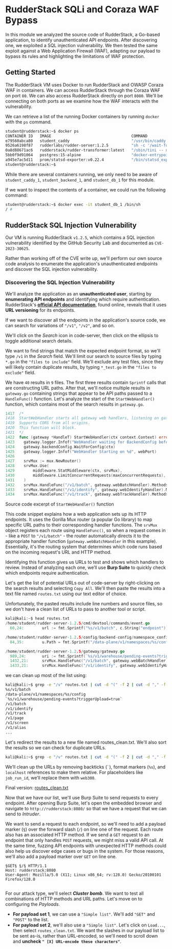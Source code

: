 # RudderStack SQLi and Coraza WAF Bypass
In this module we analyzed the source code of RudderStack, a Go-based application, to identify unauthenticated API endpoints. After discovering one, we exploited a SQL injection vulnerability. We then tested the same exploit against a Web Application Firewall (WAF), adapting our payload to bypass its rules and highlighting the limitations of WAF protection.

## Getting Started 
The RudderStack VM uses Docker to run RudderStack and OWASP Coraza WAF in containers. We can access RudderStack through the Coraza WAF on port `80`. We can also access RudderStack directly on port `8080`. We'll be connecting on both ports as we examine how the WAF interacts with the vulnerability.

We can retrieve a list of the running Docker containers by running `docker` with the `ps` command.
```bash
student@rudderstack:~$ docker ps 
CONTAINER ID   IMAGE                                   COMMAND                  CREATED         STATUS                   PORTS                                                           NAMES
e79560abca80   student_caddy                           "/usr/bin/caddy run …"   3 minutes ago   Up 3 minutes             443/tcp, 0.0.0.0:80->80/tcp, :::80->80/tcp, 2019/tcp, 443/udp   student_caddy_1
9526a6198f87   rudderlabs/rudder-server:1.2.5          "sh -c '/wait-for db…"   3 minutes ago   Up 3 minutes             0.0.0.0:8080->8080/tcp, :::8080->8080/tcp                       student_backend_1
0a8d88671ac6   rudderstack/rudder-transformer:latest   "/sbin/tini -- npm s…"   3 minutes ago   Up 3 minutes (healthy)   127.0.0.1:9090->9090/tcp                                        student_d-transformer_1
5bb0f9d91064   postgres:15-alpine                      "docker-entrypoint.s…"   3 minutes ago   Up 3 minutes             0.0.0.0:6432->5432/tcp, :::6432->5432/tcp                       student_db_1
a945e7ac5d11   prom/statsd-exporter:v0.22.4            "/bin/statsd_exporter"   3 minutes ago   Up 3 minutes (healthy)   127.0.0.1:9102->9102/tcp, 9125/tcp, 9125/udp                    student_metrics-exporter_1
student@rudderstack:~$
```
While there are several containers running, we only need to be aware of `student_caddy_1`, `student_backend_1`, and `student_db_1` for this module.

If we want to inspect the contents of a container, we could run the following command:
```bash
student@rudderstack:~$ docker exec -it student_db_1 /bin/sh
/ #
```
## RudderStack SQL Injection Vulnerability
Our VM is running RudderStack `v1.2.5`, which contains a SQL injection vulnerability identified by the GitHub Security Lab and documented as `CVE-2023-30625`.

Rather than working off of the CVE write up, we'll perform our own source code analysis to enumerate the application's unauthenticated endpoints and discover the SQL injection vulnerability.

### Discovering the SQL Injection Vulnerability
We'll analyze the application as an **unauthenticated user**, starting by **enumerating API endpoints** and identifying which require authentication. RudderStack's **[official API documentation](https://www.rudderstack.com/docs/api/)**, found online, reveals that it uses **URL versioning** for its endpoints.

If we want to discover all the endpoints in the application's source code, we can search for variations of `"/v1"`, `"/v2"`, and so on.

We'll click on the *Search* icon in code-server, then click on the ellipsis to toggle additional search details.

We want to find strings that match the expected endpoint format, so we'll type `/v1` in the *Search* field. We'll limit our search to source files by typing `*.go` in the `"files to include"` field. We'll exclude any test files, since they will likely contain duplicate results, by typing `*_test.go` in the `"files to exclude"` field.

We have `40` results in `9` files. The first three results contain `Sprintf` calls that are constructing URL paths. After that, we'll notice multiple results in `gateway.go` containing strings that appear to be API paths passed to a `HandleFunc()` function. Let's analyze the start of the `StartWebHandler()` function, which contains most of the search results in `gateway.go`.

```go
1417  /*
1418  StartWebHandler starts all gateway web handlers, listening on gateway port.
1419  Supports CORS from all origins.
1420  This function will block.
1421  */
1422  func (gateway *HandleT) StartWebHandler(ctx context.Context) error {
1423  	gateway.logger.Infof("WebHandler waiting for BackendConfig before starting on %d", webPort)
1424  	gateway.backendConfig.WaitForConfig(ctx)
1425  	gateway.logger.Infof("WebHandler Starting on %d", webPort)
1426  
1427  	srvMux := mux.NewRouter()
1428  	srvMux.Use(
1429  		middleware.StatMiddleware(ctx, srvMux),
1430  		middleware.LimitConcurrentRequests(maxConcurrentRequests),
1431  	)
1432  	srvMux.HandleFunc("/v1/batch", gateway.webBatchHandler).Methods("POST")
1433  	srvMux.HandleFunc("/v1/identify", gateway.webIdentifyHandler).Methods("POST")
1434  	srvMux.HandleFunc("/v1/track", gateway.webTrackHandler).Methods("POST")
```
Source code excerpt of `StartWebHandler()` function

This code snippet explains how a web application sets up its HTTP endpoints. It uses the Gorilla Mux router (a popular Go library) to map specific URL paths to their corresponding handler functions. The `srvMux` object registers each route using `HandleFunc()`, so when a request comes in - like a `POST` to `"/v1/batch"` - the router automatically directs it to the appropriate handler function (`gateway.webBatchHandler` in this example). Essentially, it's the routing system that determines which code runs based on the incoming request's URL and HTTP method.

Identifying this function gives us URLs to test and shows which handlers to review. Instead of analyzing each one, we’ll use **Burp Suite** to quickly check which endpoints require authentication.

Let's get the list of potential URLs out of code-server by right-clicking on the search results and selecting `Copy All`. We'll then paste the results into a text file named `routes.txt` using our text editor of choice.

Unfortunately, the pasted results include line numbers and source files, so we don't have a clean list of URLs to pass to another tool or script.
```go
kali@kali:~$ head routes.txt
/home/student/rudder-server-1.2.5/cmd/devtool/commands/event.go
  60,24:        url := fmt.Sprintf("%s/v1/batch", c.String("endpoint"))

/home/student/rudder-server-1.2.5/config/backend-config/namespace_config.go
  84,35:        u.Path = fmt.Sprintf("/data-plane/v1/namespaces/%s/config", nc.Namespace)

/home/student/rudder-server-1.2.5/gateway/gateway.go
  989,24:       uri := fmt.Sprintf(`%s/v1/warehouse/pending-events?triggerUpload=true`, misc.GetWarehouseURL())
  1432,21:      srvMux.HandleFunc("/v1/batch", gateway.webBatchHandler).Methods("POST")
  1433,21:      srvMux.HandleFunc("/v1/identify", gateway.webIdentifyHandler).Methods("POST")
```
we can clean up most of the list using:
```bash
kali@kali:~$ grep -e "/v" routes.txt | cut -d "(" -f 2 | cut -d "," -f 1 | cut -d "\"" -f 2
%s/v1/batch
/data-plane/v1/namespaces/%s/config
`%s/v1/warehouse/pending-events?triggerUpload=true`
/v1/batch
/v1/identify
/v1/track
/v1/page
/v1/screen
/v1/alias
...
```
Let's redirect the results to a new file named routes_clean.txt. We'll also sort the results so we can check for duplicate URLs.
```bash
kali@kali:~$ grep -e "/v" routes.txt | cut -d "(" -f 2 | cut -d "," -f 1 | cut -d "\"" -f 2 | sort > routes_clean.txt
```
We’ll clean up the URLs by removing backticks (`` ` ``), format markers (`%s`), and `localhost` references to make them relative. For placeholders like `job_run_id`, we’ll replace them with `web300`.

Final version: [routes_clean.txt](https://github.com/m0hammad-yaser/OSWE-AWAE-Notes/blob/main/RudderStack/routes_clean.txt)

Now that we have our list, we'll use Burp Suite to send requests to every endpoint. After opening Burp Suite, let's open the embedded browser and navigate to `http://rudderstack:8080/` so that we have a request that we can send to *Intruder*.

We want to send a request to each endpoint, so we'll need to add a payload marker (`§`) over the forward slash (`/`) on line one of the request. Each route also has an associated HTTP method. If we send a `GET` request to an endpoint that only handles `POST` requests, we might miss a valid API call. At the same time, fuzzing API endpoints with unexpected HTTP methods could also help us discover edge cases or bugs in the system. For those reasons, we'll also add a payload marker over `GET` on line one.

```text
§GET§ §/§ HTTP/1.1
Host: rudderstack:8080
User-Agent: Mozilla/5.0 (X11; Linux x86_64; rv:128.0) Gecko/20100101 Firefox/128.0


```

For our attack type, we'll select ***Cluster bomb***. We want to test all combinations of HTTP methods and URL paths. Let's move on to configuring the *Payloads*.
- **For payload set 1**, we can use a `"Simple list"`. We'll add `"GET"` and `"POST"` to the list.
- **For payload set 2**, we'll also use a `"Simple list"`. Let's click on `Load...`, then select `routes_clean.txt`. We want the slashes in our payload list to be sent as-is, rather than URL-encoded, so we'll need to scroll down and **uncheck `" [X] URL-encode these characters"`**.

